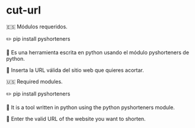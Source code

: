 # cut-url

🇪🇸 Módulos requeridos.

✏️ pip install pyshorteners


📃 Es una herramienta escrita en python usando el módulo pyshorteners de python.

📃 Inserta la URL válida del sitio web que quieres acortar.

🇺🇸 Required modules.

✏️ pip install pyshorteners


📃 It is a tool written in python using the python pyshorteners module.

📃 Enter the valid URL of the website you want to shorten.
